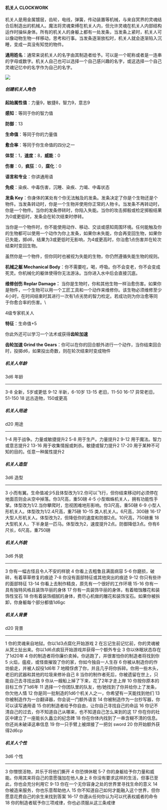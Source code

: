 #### 机关人 CLOCKWORK

机关人是用金属镀层，齿轮，电线，弹簧，传动装置等机械，与来自冥界的灵魂结合后制造出的机械人。魔法将灵魂束缚在机关人内，但允许灵魂在机关人内部结构运作时操纵身体。所有的机关人的身躯上都有一处发条，当发条上紧时，机关人可以像动物生物一样移动，思考和行事。当发条逐渐放松时，机关人就会逐渐陷入沉睡，变成一具没有知觉的物件。

**通用姓名**：通常来说机关人的名字由其制造者给予。可以是一个昵称或者是一连串的字母或数字。机关人自己也可以选择一个自己感兴趣的名字，或这选择一个自己灵魂记忆中的名字作为自己的名字。

![](https://sdlpic.oss-cn-beijing.aliyuncs.com/pic/clockwork.jpg)

##### 创建机关人角色

**起始属性值**：力量9，敏捷8，智力9，意志9

**感知**：等同于你的智力值

**防御**：13

**生命值**：等同于你的力量值

**愈合率**：等同于你生命值的四分之一

**体型**：1，**速度**：8，**威能**：0

**伤害**：0，**疯狂**：0，**腐化**：0

**语言和专业**：你讲通用语

**免疫**：染疾、中毒伤害，沉睡、染疾、力竭、中毒状态

**发条
Key**：你身体的某处有个你无法触及的发条。发条决定了你是个生物还是个物件。当发条转动时，你是一个生物并使用你正常的人物卡。当发条不再转动时，你是一个物件。当你的发条停转时，你陷入失能。当你的攻击掷骰或检定掷骰结果为0或更低时，发条会在轮次结束时停转。

当你是一个物件时，你不能使用动作、移动、交谈或感知周围环境。任何能触及你的生物都可以使用一个动作为你上发条，如果你未失能，你会再变回生物，如果你已失能，掷d6，结果为3或更低时无影响，为4或更高时，你治愈1点伤害并在轮次结束时变回生物。

虽然你是一个物件，但你同时也被视为失能的生物，你仍然遵循失能生物的规则。

**机械之躯 Mechanical
Body**：你不需要吃，喝，呼吸。你不会变老，你不会变成死灵。你机械化的躯体使得你无法游泳。当你进入水中后会直接沉底。

**维修创伤 Replar Damage：**
当你是生物时，你和其他生物一样治愈伤害。如果你是物件，一个生物可以用一个工匠工具和一个动作来维修你。该生物必须维修至少4小时，在时间结束时其进行一次有1点劣势的智力检定。若成功则为你治愈等同于你愈合率的伤害。\

4级专家机关人

**特征**：生命值+5

你此外还可以学习一个法术或获得**齿轮加速**

**齿轮加速 Grind the
Gears**：你可以在你的回合额外进行一个动作，当你结束回合时，投掷d6，如果投出奇数，则在轮次结束时变成物件

##### 机关人年龄

  3d6     年龄
  ------- ---------------------
  3-8     全新，5岁或更低
  9-12    半新，6-10岁
  13-15   老旧，11-50
  16-17   异常老旧，51-150
  18      远古造物，150或更高

##### 机关人用途

  d20     用途
  ------- -----------------------------------------
  1-4     用于战争。力量或敏捷提升2
  5-8     用于生产。力量提升2
  9-12    用于魔法。智力或意志提升2
  13-16   用于收集情报或刺杀。敏捷或智力提升2
  17-20   用于某种不可知的目的。任意一种属性提升2

##### 机关人造型

  3d6     造型
  ------- ------------------------------------------------------------------------------------------------------------
  3       小而有翼。生命值减少5且体型改为1/2.你可以飞行，但你结束移动时必须停在地面否则会从空中掉落。你3尺高，重50磅
  4-5     小型蜘蛛机关人，拥有功能性手掌。体型改为1/2.当你攀爬时，忽视困难地形影响。你3尺高，重50磅
  6-9     小型人形机关人。体型改为1/2.4尺高，重75磅
  10-15   类人机关人。6尺高，300磅
  16-17   大型人形机关人。体型改为2，但降低你的速度和防御2点。10尺高，750磅重
  18      大型机关人，下半身是一匹马。体型改为2，速度提升2点。防御降低3点。你有6尺长，6尺高，重750磅

##### 机关人外貌

  3d6     外貌
  ------- -----------------------------------------------------------------------------------------
  3       你有一幅古怪且令人不安的样貌
  4       你看上去粗鲁且满面病容
  5-6     你磨损，破碎，有着草草修复的痕迹
  7-8     你没有面部特征或其他突出的痕迹
  9-12    你只有些许的面部特征
  13-14   你看上去制作精良，原先有一个很好的工作环境
  15-16   你有一具有独特风格且装饰华丽的身体
  17      你有一具装饰华丽的身体，有着暗蚀雕花和装饰性宝石
  18      你有着装饰细腻的身体，费尽心机做的雕花和装饰宝石。如果你被拆卸，你身躯每个部分都值1d6gc

##### 机关人背景

  d20   背景
  ----- -----------------------------------------------------------------------------------
  1     你的灵魂来自地狱。你以1d3点腐化开始游戏
  2     在忘记生前记忆前，你的灵魂被从冥土扯出来。你以1d6点疯狂开始游戏并获得一个额外专业
  3     你以休眠状态存在了1d20年
  4     你的制造者将你廉价卖掉。你逃跑了，并很害怕你的制造者将找到你
  5     火焰，瘟疫，或怪兽摧毁了你的家，你如今独自一人生存
  6     你被从制造你的作坊偷走，并被人奴役1d6年
  7     地精俘虏了你，并且几乎将你拆碎。你用一些木头，老旧的武器和其他的垃圾来修补自己
  8     当你的制作者死后，你被遗留在世上，只能自己去寻找出路
  9     你从一艘船上掉了下来，花了2年才走上岸
  10    你按你原本的目标工作了1d6年
  11    选择一个你团队里的队友，他/她找到了你并给你上了发条，你欠他人情
  12    你是同一批制造的1d6个机关人之一，你希望有一天能找到他们
  13    你被制造作为一台翻译器，你会说一门额外语言
  14    你被制造作为一台抄写器，你可以读写通用语
  15    你的制造者给予你自由，让你自己寻找自己的命运
  16    你记不清自己的过去，你不知道自己从哪来，也不知道自己怎么来到的这
  17    你在你的社区中建立了一座能长久矗立的纪念碑
  18    你在你体内找到了一串含糊不清的信息。你还尚未破译这串信息
  19    你一只手臂上被焊接了一把剑 sword
  20    你开始额外获得2d6cp

##### 机关人个性

  3d6     个性
  ------- --------------------------------------------------------------------
  3       你憎恨活物，并乐于将他们撕开
  4       你恐惧休眠
  5-7     你的身躯给予你力量和威能。你用其来将自己的意愿强加在他人身上
  8       你没有要求这样的生活，但事已至此，你也会充分利用它
  9-13    你在一个无你容身之处的世界里寻找生命的意义
  14      你被造来服务，你也乐意帮助他人
  15      你不知道自己如何才能融入这个世界，但你愿意花费自己的余生来找到答案
  16-17   你遵从任何你认为可以代表权威者的命令
  18      你的制造者赋予你三项戒律，你也必须服从这三条戒律
